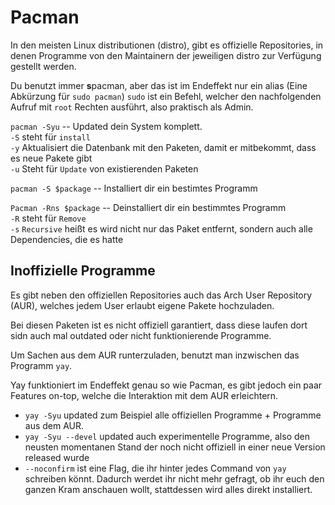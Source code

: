 # Pacman

In den meisten Linux distributionen (distro), gibt es offizielle Repositories, in denen Programme von den Maintainern der jeweiligen distro zur Verfügung gestellt werden.

Du benutzt immer **s**pacman, aber das ist im Endeffekt nur ein alias (Eine Abkürzung für `sudo pacman`)
`sudo` ist ein Befehl, welcher den nachfolgenden Aufruf mit `root` Rechten ausführt, also praktisch als Admin.

`pacman -Syu`  -- Updated dein System komplett.  
`-S` steht für `install`  
`-y` Aktualisiert die Datenbank mit den Paketen, damit er mitbekommt, dass es neue Pakete gibt  
`-u` Steht für `Update` von existierenden Paketen  

`pacman -S $package` --  Installiert dir ein bestimtes Programm

`Pacman -Rns $package` -- Deinstalliert dir ein bestimmtes Programm  
`-R` steht für `Remove`  
`-s` `Recursive` heißt es wird nicht nur das Paket entfernt, sondern auch alle Dependencies, die es hatte  


## Inoffizielle Programme

Es gibt neben den offiziellen Repositories auch das Arch User Repository (AUR), welches jedem User erlaubt eigene Pakete hochzuladen.

Bei diesen Paketen ist es nicht offiziell garantiert, dass diese laufen dort sidn auch mal outdated oder nicht funktionierende Programme.


Um Sachen aus dem AUR runterzuladen, benutzt man inzwischen das Programm `yay`.

Yay funktioniert im Endeffekt genau so wie Pacman, es gibt jedoch ein paar Features on-top, welche die Interaktion mit dem AUR erleichtern.

- `yay -Syu` updated zum Beispiel alle offiziellen Programme + Programme aus dem AUR.
- `yay -Syu --devel` updated auch experimentelle Programme, also den neusten momentanen Stand der noch nicht offiziell in einer neue Version released wurde
- `--noconfirm` ist eine Flag, die ihr hinter jedes Command von `yay` schreiben könnt. Dadurch werdet ihr nicht mehr gefragt, ob ihr euch den ganzen Kram anschauen wollt, stattdessen wird alles direkt installiert.
